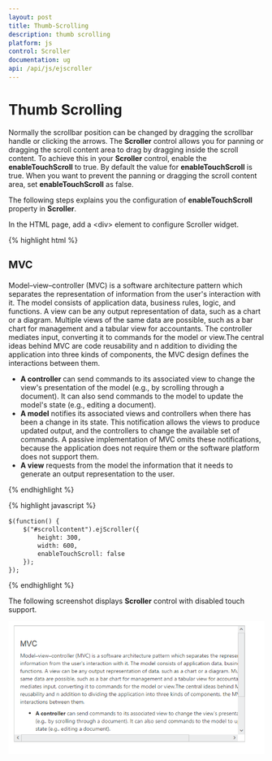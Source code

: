 ```yaml
---
layout: post
title: Thumb-Scrolling
description: thumb scrolling
platform: js
control: Scroller
documentation: ug
api: /api/js/ejscroller
---
```


# Thumb Scrolling

Normally the scrollbar position can be changed by dragging the scrollbar handle or clicking the arrows. The **Scroller** control allows you for panning or dragging the scroll content area to drag by dragging inside the scroll content. To achieve this in your **Scroller** control, enable the **enableTouchScroll** to true. By default the value for **enableTouchScroll** is true. When you want to prevent the panning or dragging the scroll content area, set **enableTouchScroll** as false.

The following steps explains you the configuration of **enableTouchScroll** property in **Scroller**. 

In the HTML page, add a &lt;div&gt; element to configure Scroller widget.

{% highlight html %}

<div class="content-container-fluid">
    <div class="row">
        <div class="cols-sample-area">
            <div class="control">
                <div id="scrollcontent">
                    <div>
                        <div class="sampleContent">
                            <h3 style="font-size: 20px;">MVC</h3>
                            <div>
                                <p>Model–view–controller (MVC) is a software architecture pattern which separates the
                                representation of information from the user's interaction with it.
                                The model consists of application data, business rules, logic, and functions. A view can be any
                                output representation of data, such as a chart or a diagram. Multiple views of the same data 
                                are possible, such as a bar chart for management and a tabular view for accountants. 
                                The controller mediates input, converting it to commands for the model or view.The central 
                                ideas behind MVC are code reusability and n addition to dividing the application into three 
                                kinds of components, the MVC design defines the interactions between them.</p>
                                <ul>
                                       <li>
                                            <b>A controller </b>can send commands to its associated view to change the view's presentation of the model (e.g., by scrolling through a document). 
                                             It can also send commands to the model to update the model's state (e.g., editing a document).
                                       </li>
                                       <li>
                                            <b>A model</b> notifies its associated views and controllers when there has been a change in its state. This notification allows the views to produce updated output, and the controllers to change the available set of commands. 
                                            A passive implementation of MVC omits these notifications, because the application does not require them or the software platform does not support them.
                                       </li>
                                       <li>
                                            <b>A view</b> requests from the model the information that it needs to generate an output representation to the user.
                                       </li>
                                </ul>
                            </div>
                        </div>
                    </div>
                </div>
            </div>
        </div>
    </div>
</div>

{% endhighlight %}

{% highlight javascript %}

    $(function() {
        $("#scrollcontent").ejScroller({
            height: 300,
            width: 600,
            enableTouchScroll: false
        });
    });

{% endhighlight %}


The following screenshot displays **Scroller** control with disabled touch support.

![](/js/Scroller/Thumb-Scrolling_images/Thumb-Scrolling_img1.png)

